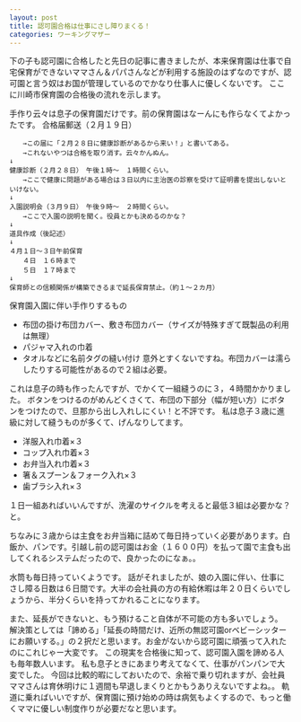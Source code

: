 ```yaml
---
layout: post
title: 認可園合格は仕事にさし障りまくる！
categories: ワーキングマザー
---
```


下の子も認可園に合格したと先日の記事に書きましたが、本来保育園は仕事で自宅保育ができないママさん＆パパさんなどが利用する施設のはずなのですが、認可園と言う奴はお国が管理しているのでかなり仕事人に優しくないです。
ここに川崎市保育園の合格後の流れを示します。

手作り云々は息子の保育園だけです。前の保育園はなーんにも作らなくてよかったです。
合格届郵送（２月１９日）

```
　　→この届に「２月２８日に健康診断があるから来い！」と書いてある。
　　→これないやつは合格を取り消す。云々かんぬん。
↓
健康診断（２月２８日）　午後１時～　１時間くらい。
　　→ここで健康に問題がある場合は３日以内に主治医の診察を受けて証明書を提出しないといけない。
↓
入園説明会（３月９日）　午後９時～　２時間くらい。
　　→ここで入園の説明を聞く。役員とかも決めるのかな？
↓
道具作成（後記述）
↓
４月１日～３日午前保育
　　４日　１６時まで
　　５日　１７時まで
↓
保育師との信頼関係が構築できるまで延長保育禁止。（約１～２カ月）
```

保育園入園に伴い手作りするもの

* 布団の掛け布団カバー、敷き布団カバー（サイズが特殊すぎて既製品の利用は無理）
* パジャマ入れの巾着
* タオルなどに名前タグの縫い付け
意外とすくないですね。布団カバーは濡らしたりする可能性があるので２組は必要。

これは息子の時も作ったんですが、でかくて一組縫うのに３，４時間かかりました。
ボタンをつけるのがめんどくさくて、布団の下部分（幅が短い方）にボタンをつけたので、旦那から出し入れしにくい！と不評です。
私は息子３歳に進級に対して縫うものが多くて、げんなりしてます。

* 洋服入れ巾着×３
* コップ入れ巾着×３
* お弁当入れ巾着×３
* 箸＆スプーン＆フォーク入れ×３
* 歯ブラシ入れ×３

１日一組あればいいんですが、洗濯のサイクルを考えると最低３組は必要かな？と。

ちなみに３歳からは主食をお弁当箱に詰めて毎日持っていく必要があります。白飯か、パンです。引越し前の認可園はお金（１６００円）を払って園で主食も出してくれるシステムだったので、良かったのになぁ。。

水筒も毎日持っていくようです。
話がそれましたが、娘の入園に伴い、仕事にさし障る日数は６日間です。大半の会社員の方の有給休暇は年２０日くらいでしょうから、半分くらいを持ってかれることになります。

また、延長ができないと、もう預けること自体が不可能の方も多いでしょう。
解決策としては「諦める」「延長の時間だけ、近所の無認可園orベビーシッターにお願いする。」の２択だと思います。お金がないから認可園に頑張って入れたのにこれじゃー大変です。
この現実を合格後に知って、認可園入園を諦める人も毎年数人います。
私も息子ときにあまり考えてなくて、仕事がパンパンで大変でした。
今回は比較的暇にしておいたので、余裕で乗り切れますが、会社員ママさんは育休明けに１週間も早退しまくりとかもうありえないですよね。。
軌道に乗ればいいですが、保育園に預け始めの時は病気もよくするので、もっと働くママに優しい制度作りが必要だなと思います。

